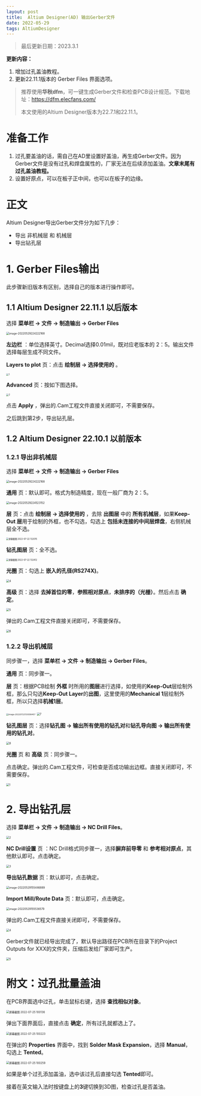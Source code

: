 ```yaml
---
layout: post
title: 	Altium Designer(AD) 输出Gerber文件
date: 2022-05-29
tags: AltiumDesigner
---
```



> 最后更新日期：2023.3.1

**更新内容：**
 
1. 增加过孔盖油教程。 
2. 更新22.11.1版本的 Gerber Files 界面选项。 
 

> 推荐使用**华秋dfm**，可一键生成Gerber文件和检查PCB设计规范。下载地址：<https://dfm.elecfans.com/>
>
> 本文使用的Altium Designer版本为22.7.1和22.11.1。

# 准备工作
 
1. 过孔要盖油的话，需自己在AD里设置好盖油，再生成Gerber文件。因为Gerber文件是没有过孔和焊盘属性的，厂家无法在后续添加盖油。**文章末尾有过孔盖油教程。**  
2. 设置好原点，可以在板子正中间，也可以在板子的边缘。  
 
# 正文

Altium Designer导出Gerber文件分为如下几步：
 
* 导出 非机械层 和 机械层 
* 导出钻孔层 
 
# 1. Gerber Files输出

此步骤新旧版本有区别，选择自己的版本进行操作即可。 

## 1.1 Altium Designer 22.11.1 以后版本

选择 **菜单栏 -> 文件 -> 制造输出 -> Gerber Files**

<img src="https://s2.loli.net/2022/05/29/wU5p8SnakRWV6j3.png" alt="image-20220529224222168" style="zoom:50%;" />

**左边栏** ：单位选择英寸。Decimal选择0.01mil，既对应老版本的 2：5。输出文件选择每层生成不同文件。

**Layers to plot** 页：点击 **绘制层 -> 选择使用的** 。

<img src="https://songhailong-1257323743.cos.ap-chengdu.myqcloud.com/1.png" alt="1" style="zoom: 40%;" />

**Advanced** 页：按如下图选择。

<img src="https://songhailong-1257323743.cos.ap-chengdu.myqcloud.com/2.png" alt="2" style="zoom:40%;" />

点击 **Apply** ，弹出的.Cam工程文件直接关闭即可，不需要保存。

之后跳到第2步，导出钻孔层。

## 1.2 Altium Designer 22.10.1 以前版本

### 1.2.1 导出非机械层

选择 **菜单栏 -> 文件 -> 制造输出 -> Gerber Files**

<img src="https://s2.loli.net/2022/05/29/wU5p8SnakRWV6j3.png" alt="image-20220529224222168" style="zoom:50%;" />

**通用** 页：默认即可。格式为制造精度，现在一般厂商为 2：5。

<img src="https://s2.loli.net/2022/05/29/pcEKzAeDmoWdCHF.png" alt="image-20220529224523152" style="zoom:50%;" />

**层** 页：点击 **绘制层 -> 选择使用的** ，去除 **出图层** 中的 **所有机械层**，如果**Keep-Out 层**用于绘制的外框，也不勾选，勾选上 **包括未连接的中间层焊盘**，右侧机械层全不选。

<img src="https://s2.loli.net/2022/07/22/crI9x8peEqPLaf6.png" alt="屏幕截图 2022-07-22 132015" style="zoom: 40%;" />

**钻孔图层** 页：全不选。

<img src="https://s2.loli.net/2022/07/22/5FLTmoAO9IGabt2.png" alt="屏幕截图 2022-07-22 132412" style="zoom:40%;" />

**光圈** 页：勾选上 **嵌入的孔径(RS274X)**。

<img src="https://s2.loli.net/2022/05/29/y8Fk5SWAoxIUDtT.png" alt="4" style="zoom:50%;" />

**高级** 页：选择 **去掉首位的零**，**参照相对原点**，**未排序的（光栅）**。然后点击 **确定**。

<img src="https://s2.loli.net/2022/05/29/uiQvDfVHowMAklr.png" alt="5" style="zoom:50%;" />

弹出的.Cam工程文件直接关闭即可，不需要保存。

<img src="https://s2.loli.net/2022/05/29/i1ORDQP54JxLg3t.png" alt="6" style="zoom:50%;" />

### 1.2.2 导出机械层

同步骤一，选择 **菜单栏 -> 文件 -> 制造输出 -> Gerber Files**。

**通用** 页：同步骤一。

**层** 页：根据PCB绘制 **外框** 时所用的**图层**进行选择，如使用的**Keep-Out**层绘制外框，那么只勾选**Keep-Out Layer**的**出图**，这里使用的**Mechanical 1**层绘制外框，所以只选择**机械1层**。

<img src="https://s2.loli.net/2022/07/22/df9Uq6nm5tFKBoy.png" alt="image-20220722133008457" style="zoom:38%;" />

<img src="https://s2.loli.net/2022/05/29/Meng1FiUkT95sZS.png" alt="7" style="zoom:50%;" />


**钻孔图层** 页：选择**钻孔图 -> 输出所有使用的钻孔对**和**钻孔导向图 -> 输出所有使用的钻孔对**。

<img src="https://s2.loli.net/2022/05/29/9dLTGWuhKtFzURV.png" alt="8" style="zoom:50%;" />

**光圈** 页 和 **高级** 页：同步骤一。

点击确定。弹出的.Cam工程文件，可检查是否成功输出边框。直接关闭即可，不需要保存。

<img src="https://s2.loli.net/2022/05/29/B1uMUkFaQTOz8fj.png" alt="1" style="zoom:50%;" />

# 2. 导出钻孔层

选择 **菜单栏 -> 文件 -> 制造输出 -> NC Drill Files**。

<img src="https://s2.loli.net/2022/05/29/DR9helJKxyPdEGv.png" alt="2" style="zoom:50%;" />

**NC Drill设置** 页 ：NC Drill格式同步骤一，选择**摒弃前导零** 和 **参考相对原点**，其他默认即可。点击确定。

<img src="https://s2.loli.net/2022/05/29/NvMIKEq2WCuljwa.png" alt="3" style="zoom:50%;" />

**导出钻孔数据** 页：默认即可，点击确定。

<img src="https://s2.loli.net/2022/05/29/ly6YnXsNxkmOFJI.png" alt="image-20220529155446889" style="zoom:50%;" />

**Import Mill/Route Data** 页：默认即可，点击确定。

<img src="https://s2.loli.net/2022/05/29/Z4bj3wWPQuASKg5.png" alt="image-20220529155536579" style="zoom:50%;" />

弹出的.Cam工程文件直接关闭即可，不需要保存。

<img src="https://s2.loli.net/2022/05/29/KnOtjHu2yfQlJwZ.png" alt="4" style="zoom:50%;" />

Gerber文件就已经导出完成了，默认导出路径在PCB所在目录下的Project Outputs for XXX的文件夹，压缩后发给厂家即可生产。

<img src="https://s2.loli.net/2022/05/29/wM2CpjRiTVPJ5G3.png" alt="5" style="zoom:50%;" />

# 附文：过孔批量盖油

在PCB界面选中过孔，单击鼠标右键，选择 **查找相似对象**。

<img src="https://s2.loli.net/2022/07/25/RAIuBGZNp456xsH.png" alt="屏幕截图 2022-07-25 100136" style="zoom:50%;" />

弹出下面界面后，直接点击 **确定**，所有过孔就都选上了。

<img src="https://s2.loli.net/2022/07/25/gWrqu8pZvkTQ4Fh.png" alt="屏幕截图 2022-07-25 100223" style="zoom: 50%;" />

在弹出的 **Properties** 界面中，找到 **Solder Mask Expansion**，选择 **Manual**，勾选上 **Tented**。

<img src="https://s2.loli.net/2022/07/25/3CkxH1PU8GyZl4A.png" alt="屏幕截图 2022-07-25 100259" style="zoom:50%;" />

如果是单个过孔添加盖油，选中该过孔后直接勾选 **Tented**即可。

接着在英文输入法时按键盘上的**3**键切换到3D图，检查过孔是否盖油。
